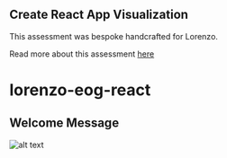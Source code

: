 ## Create React App Visualization

This assessment was bespoke handcrafted for Lorenzo.

Read more about this assessment [here](https://react.eogresources.com)
# lorenzo-eog-react
## Welcome Message 

![alt text](https://imgur.com/a/PegMZpO)
